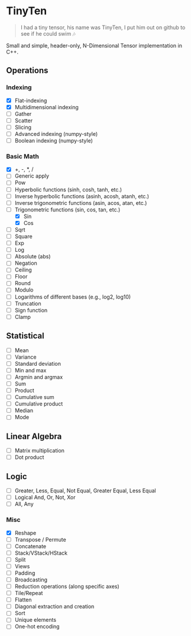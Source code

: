 # TinyTen

> I had a tiny tensor, his name was TinyTen, I put him out on github to see if he could swim 🎶

Small and simple, header-only, N-Dimensional Tensor implementation in C++.

## Operations

### Indexing

- [X] Flat-indexing
- [X] Multidimensional indexing
- [ ] Gather
- [ ] Scatter
- [ ] Slicing
- [ ] Advanced indexing (numpy-style)
- [ ] Boolean indexing (numpy-style)

### Basic Math

- [X] +, -, *, /
- [ ] Generic apply
- [ ] Pow
- [ ] Hyperbolic functions (sinh, cosh, tanh, etc.)
- [ ] Inverse hyperbolic functions (asinh, acosh, atanh, etc.)
- [ ] Inverse trigonometric functions (asin, acos, atan, etc.)
- [ ] Trigonometric functions (sin, cos, tan, etc.)
  - [X] Sin
  - [X] Cos
- [ ] Sqrt
- [ ] Square
- [ ] Exp
- [ ] Log
- [ ] Absolute (abs)
- [ ] Negation
- [ ] Ceiling
- [ ] Floor
- [ ] Round
- [ ] Modulo
- [ ] Logarithms of different bases (e.g., log2, log10)
- [ ] Truncation
- [ ] Sign function
- [ ] Clamp

## Statistical

- [ ] Mean
- [ ] Variance
- [ ] Standard deviation
- [ ] Min and max
- [ ] Argmin and argmax
- [ ] Sum
- [ ] Product
- [ ] Cumulative sum
- [ ] Cumulative product
- [ ] Median
- [ ] Mode

## Linear Algebra

- [ ] Matrix multiplication
- [ ] Dot product

## Logic

- [ ] Greater, Less, Equal, Not Equal, Greater Equal, Less Equal
- [ ] Logical And, Or, Not, Xor
- [ ] All, Any

### Misc

- [X] Reshape
- [ ] Transpose / Permute
- [ ] Concatenate
- [ ] Stack/VStack/HStack
- [ ] Split
- [ ] Views
- [ ] Padding
- [ ] Broadcasting
- [ ] Reduction operations (along specific axes)
- [ ] Tile/Repeat
- [ ] Flatten
- [ ] Diagonal extraction and creation
- [ ] Sort
- [ ] Unique elements
- [ ] One-hot encoding